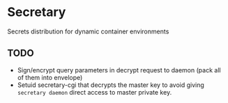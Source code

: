 # Secretary
Secrets distribution for dynamic container environments

## TODO

* Sign/encrypt query parameters in decrypt request to daemon (pack all of them into envelope)
* Setuid secretary-cgi that decrypts the master key to avoid 
  giving `secretary daemon` direct access to master private key.
